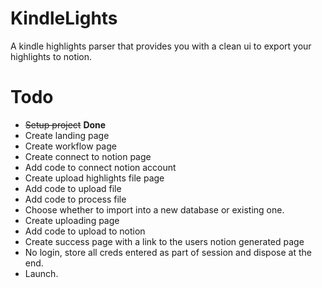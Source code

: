 # KindleLights

A kindle highlights parser that provides you with a clean ui to export your highlights to notion.

# Todo

- ~~Setup project~~ **Done**
- Create landing page
- Create workflow page
- Create connect to notion page
- Add code to connect notion account
- Create upload highlights file page
- Add code to upload file
- Add code to process file
- Choose whether to import into a new database or existing one.
- Create uploading page
- Add code to upload to notion
- Create success page with a link to the users notion generated page
- No login, store all creds entered as part of session and dispose at the end.
- Launch.
